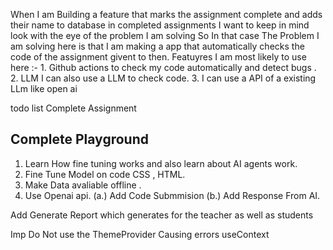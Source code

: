 When I am Building a feature that marks the assignment complete and adds their name to database in completed assignments I want to keep in mind look with the eye of the problem I am solving
So In that case The Problem I am solving here is that I am making a app that automatically checks the code of the assignment givent to then.
 Featuyres I am most likely to use here :-
     1. Github actions to check my code automatically and detect bugs .
     2. LLM I can also use a LLM to check code.
     3. I can use a API of a existing LLm like open ai 

todo list 
Complete Assignment

## Complete Playground 
1. Learn How fine tuning works and also learn about AI agents work.  
2. Fine Tune Model on code CSS , HTML.
3. Make Data avaliable offline .
4. Use Openai api.
(a.) Add Code Submmision 
(b.) Add Response From AI.


 
Add Generate Report which generates for the teacher as well as students


Imp Do Not use the ThemeProvider Causing errors useContext 
